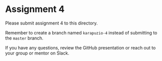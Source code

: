 # Assignment 4

Please submit assignment 4 to this directory.

Remember to create a branch named `karapuzio-4` 
instead of submitting to the `master` branch.

If you have any questions, review the GitHub presentation or reach
out to your group or mentor on Slack.
